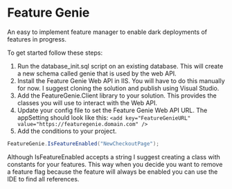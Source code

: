# Feature Genie
An easy to implement feature manager to enable dark deployments of features in progress.

To get started follow these steps:

1. Run the database_init.sql script on an existing database. This will create a new schema called genie that is used by the web API.
2. Install the Feature Genie Web API in IIS.  You will have to do this manually for now.  I suggest cloning the solution and publish using Visual Studio.
3. Add the FeatureGenie.Client library to your solution.  This provides the classes you will use to interact with the Web API.  
4. Update your config file to set the Feature Genie Web API URL. The appSetting should look like this: `<add key="FeatureGenieURL" value="https://featuregenie.domain.com" />`
5. Add the conditions to your project.  

```C#
FeatureGenie.IsFeatureEnabled("NewCheckoutPage");
```

Although IsFeatureEnabled accepts a string I suggest creating a class with constants for your features.  This way when you decide you want to remove a feature flag because the feature will always be enabled you can use the IDE to find all references.